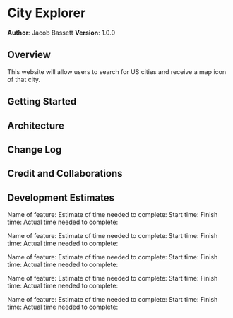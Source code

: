 # City Explorer

**Author**: Jacob Bassett
**Version**: 1.0.0 

## Overview

This website will allow users to search for US cities and receive a map icon of that city.

## Getting Started

<!-- What are the steps that a user must take in order to build this app on their own machine and get it running? -->

## Architecture

<!-- Provide a detailed description of the application design. What technologies (languages, libraries, etc) you're using, and any other relevant design information. -->

## Change Log

<!-- Use this area to document the iterative changes made to your application as each feature is successfully implemented. Use time stamps. Here's an example:

01-01-2001 4:59pm - Application now has a fully-functional express server, with a GET route for the location resource. -->

## Credit and Collaborations

<!-- Give credit (and a link) to other people or resources that helped -->


## Development Estimates

Name of feature: 
Estimate of time needed to complete: 
Start time: 
Finish time: 
Actual time needed to complete: 

Name of feature: 
Estimate of time needed to complete: 
Start time: 
Finish time: 
Actual time needed to complete: 

Name of feature: 
Estimate of time needed to complete: 
Start time: 
Finish time: 
Actual time needed to complete: 

Name of feature: 
Estimate of time needed to complete: 
Start time: 
Finish time: 
Actual time needed to complete: 

Name of feature: 
Estimate of time needed to complete: 
Start time: 
Finish time: 
Actual time needed to complete: 